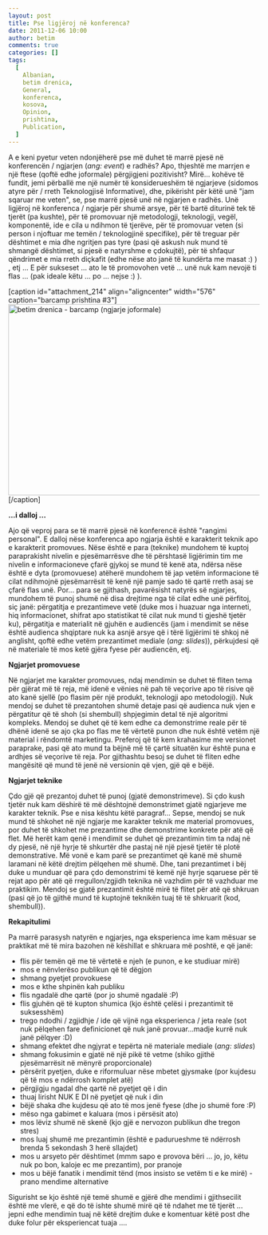 ```yaml
---
layout: post
title: Pse ligjëroj në konferenca?
date: 2011-12-06 10:00
author: betim
comments: true
categories: []
tags:
  [
    Albanian,
    betim drenica,
    General,
    konferenca,
    kosova,
    Opinion,
    prishtina,
    Publication,
  ]
---
```


A e keni pyetur veten ndonjëherë pse më duhet të marrë pjesë në konferencën / ngjarjen (<em>ang: event</em>) e radhës? Apo, thjeshtë me marrjen e një ftese (qoftë edhe joformale) përgjigjeni pozitivisht? Mirë... kohëve të fundit, jemi përballë me një numër të konsiderueshëm të ngjarjeve (sidomos atyre për / rreth Teknologjisë Informative), dhe, pikërisht për këtë unë "jam sqaruar me veten", se, pse marrë pjesë unë në ngjarjen e radhës. Unë ligjëroj në konferenca / ngjarje për shumë arsye, për të bartë diturinë tek të tjerët (pa kushte), për të promovuar një metodologji, teknologji, vegël, komponentë, ide e cila u ndihmon të tjerëve, për të promovuar veten (si person i njoftuar me temën / teknologjinë specifike), për të treguar për dështimet e mia dhe ngritjen pas tyre (pasi që askush nuk mund të shmangë dështimet, si pjesë e natyrshme e çdokujtë), për të shfaqur qëndrimet e mia rreth diçkafit (edhe nëse ato janë të kundërta me masat :) ) , etj ... E për sukseset ... ato le të promovohen vetë ... unë nuk kam nevojë ti flas ... (pak ideale këtu ... po ... nejse :) ).<!--more-->

[caption id="attachment_214" align="aligncenter" width="576" caption="barcamp prishtina #3"]<a href="http://blog.betimdrenica.com/wp-content/uploads/2011/12/betim-drenica-barcamp.jpg"><img class=" wp-image-214  " title="betim drenica - barcamp (ngjarje joformale)" src="http://blog.betimdrenica.com/wp-content/uploads/2011/12/betim-drenica-barcamp.jpg" alt="betim drenica - barcamp (ngjarje joformale)" width="576" height="383" /></a>[/caption]

<strong>...i dalloj ...</strong>

Ajo që veproj para se të marrë pjesë në konferencë është "rangimi personal". E dalloj nëse konferenca apo ngjarja është e karakterit teknik apo e karakterit promovues. Nëse është e para (teknike) mundohem të kuptoj paraprakisht nivelin e pjesëmarrësve dhe të përshtasë ligjërimin tim me nivelin e informacioneve çfarë gjykoj se mund të kenë ata, ndërsa nëse është e dyta (promovuese) atëherë mundohem të jap vetëm informacione të cilat ndihmojnë pjesëmarrësit të kenë një pamje sado të qartë rreth asaj se çfarë flas unë. Por... para se gjithash, pavarësisht natyrës së ngjarjes, mundohem të punoj shumë në disa drejtime nga të cilat edhe unë përfitoj, siç janë: përgatitja e prezantimeve vetë (duke mos i huazuar nga interneti, hiq informacionet, shifrat apo statistikat të cilat nuk mund ti gjeshë tjetër ku), përgatitja e materialit në gjuhën e audiencës (jam i mendimit se nëse është audienca shqiptare nuk ka asnjë arsye që i tërë ligjërimi të shkoj në anglisht, qoftë edhe vetëm prezantimet mediale (<em>ang: slides</em>)), përkujdesi që në materiale të mos ketë gjëra fyese për audiencën, etj.

<strong>Ngjarjet promovuese</strong>

Në ngjarjet me karakter promovues, ndaj mendimin se duhet të fliten tema për gjërat më të reja, më idenë e vënies në pah të veçorive apo të risive që ato kanë sjellë (po flasim për një produkt, teknologji apo metodologji). Nuk mendoj se duhet të prezantohen shumë detaje pasi që audienca nuk vjen e përgatitur që të shoh (si shembull) shpjegimin detal të një algoritmi kompleks. Mendoj se duhet që të kem edhe ca demonstrime reale për të dhënë idenë se ajo çka po flas me të vërtetë punon dhe nuk është vetëm një material i rëndomtë marketingu. Preferoj që të kem krahasime me versionet paraprake, pasi që ato mund ta bëjnë më të çartë situatën kur është puna e ardhjes së veçorive të reja. Por gjithashtu besoj se duhet të fliten edhe mangësitë që mund të jenë në versionin që vjen, gjë që e bëjë.

<strong>Ngjarjet teknike</strong>

Çdo gjë që prezantoj duhet të punoj (gjatë demonstrimeve). Si çdo kush tjetër nuk kam dëshirë të më dështojnë demonstrimet gjatë ngjarjeve me karakter teknik. Pse e nisa kështu këtë paragraf... Sepse, mendoj se nuk mund të shkohet në një ngjarje me karakter teknik me material promovues, por duhet të shkohet me prezantime dhe demonstrime konkrete për atë që flet. Më herët kam qenë i mendimit se duhet që prezantimin tim ta ndaj në dy pjesë, në një hyrje të shkurtër dhe pastaj në një pjesë tjetër të plotë demonstrative. Më vonë e kam parë se prezantimet që kanë më shumë laramani në këtë drejtim pëlqehen më shumë. Dhe, tani prezantimet i bëj duke u munduar që para çdo demonstrimi të kemë një hyrje sqaruese për të rejat apo për atë që rregullon/zgjidh teknika në vazhdim për të vazhduar me praktikim. Mendoj se gjatë prezantimit është mirë të flitet për atë që shkruan (pasi që jo të gjithë mund të kuptojnë teknikën tuaj të të shkruarit (kod, shembull)).

<strong>Rekapitulimi</strong>

Pa marrë parasysh natyrën e ngjarjes, nga eksperienca ime kam mësuar se praktikat më të mira bazohen në këshillat e shkruara më poshtë, e që janë:

<ul>
	<li>flis për temën që me të vërtetë e njeh (e punon, e ke studiuar mirë)</li>
	<li>mos e nënvlerëso publikun që të dëgjon</li>
	<li>shmang pyetjet provokuese</li>
	<li>mos e kthe shpinën kah publiku</li>
	<li>flis ngadalë dhe qartë (por jo shumë ngadalë :P)</li>
	<li>flis gjuhën që të kupton shumica (kjo është çelësi i prezantimit të suksesshëm)</li>
	<li>trego ndodhi / zgjidhje / ide që vijnë nga eksperienca / jeta reale (sot nuk pëlqehen fare definicionet që nuk janë provuar...madje kurrë nuk janë pëlqyer :D)</li>
	<li>shmang efektet dhe ngjyrat e tepërta në materiale mediale (<em>ang: slides</em>)</li>
	<li>shmang fokusimin e gjatë në një pikë të vetme (shiko gjithë pjesëmarrësit në mënyrë proporcionale)</li>
	<li>përsërit pyetjen, duke e riformuluar nëse mbetet gjysmake (por kujdesu që të mos e ndërrosh komplet atë)</li>
	<li>përgjigju ngadal dhe qartë në pyetjet që i din</li>
	<li>thuaj lirisht NUK E DI në pyetjet që nuk i din</li>
	<li>bëjë shaka dhe kujdesu që ato të mos jenë fyese (dhe jo shumë fore :P)</li>
	<li>mëso nga gabimet e kaluara (mos i përsësit ato)</li>
	<li>mos lëviz shumë në skenë (kjo gjë e nervozon publikun dhe tregon stres)</li>
	<li>mos luaj shumë me prezantimin (është e padurueshme të ndërrosh brenda 5 sekondash 3 herë sllajdet)</li>
	<li>mos u arsyeto për dështimet (mmm sapo e provova bëri ... jo, jo, këtu nuk po bon, kaloje ec me prezantim), por pranoje</li>
	<li>mos u bëjë fanatik i mendimit tënd (mos insisto se vetëm ti e ke mirë) - prano mendime alternative</li>
</ul>
Sigurisht se kjo është një temë shumë e gjërë dhe mendimi i gjithsecilit është me vlerë, e që do të ishte shumë mirë që të ndahet me të tjerët ... jepni edhe mendimin tuaj në këtë drejtim duke e komentuar këtë post dhe duke folur për eksperiencat tuaja ....
